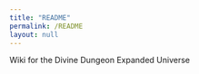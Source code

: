 ```yaml
---
title: "README"
permalink: /README
layout: null
---
```

Wiki for the Divine Dungeon Expanded Universe
